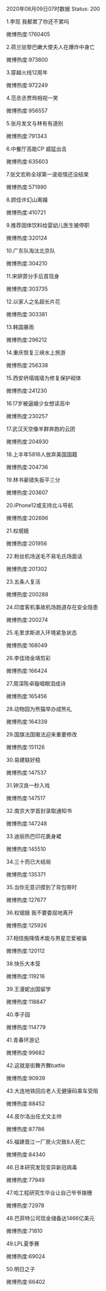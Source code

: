 2020年08月09日07时数据
Status: 200

1.李现 我都累了你还不累吗

微博热度:1760405

2.荷兰驻黎巴嫩大使夫人在爆炸中身亡

微博热度:973800

3.穿越火线12周年

微博热度:972249

4.范丞丞贾玲相视一笑

微博热度:956557

5.张月发文与林有有道别

微博热度:791343

6.中餐厅高能CP 威猛出击

微博热度:635603

7.张文宏称全球第一波疫情还没结束

微博热度:571990

8.顾佳许幻山离婚

微博热度:410721

9.推荐固体饮料给婴幼儿医生被停职

微博热度:320124

10.广东队淘汰北京队

微博热度:304210

11.宋妍霏分手后首现身

微博热度:303735

12.以家人之名超长片花

微博热度:303381

13.韩国暴雨

微博热度:296212

14.重庆恢复三峡水上旅游

微博热度:256338

15.西安坍塌城墙为修复保护砌体

微博热度:241230

16.17岁被逼婚少女想读高中

微博热度:230257

17.武汉天空像羊群奔跑的云团

微博热度:204930

18.上半年5816人放弃美国国籍

微博热度:204736

19.林书豪错失扳平三分

微博热度:203607

20.iPhone12或支持北斗导航

微博热度:202696

21.权珉娥

微博热度:201956

22.粉丝机场送毛不易毛氏场面话

微博热度:201302

23.五条人复活

微博热度:200288

24.印度客机事故机场跑道存在安全隐患

微博热度:200274

25.毛里求斯进入环境紧急状态

微博热度:168049

26.李佳琦金靖剪彩

微博热度:166424

27.周深陈卓璇唱眼泪成诗

微博热度:165456

28.动物园为熊猫举办成熊礼

微博热度:164339

29.国旗法国徽法迎来重要修改

微博热度:151126

30.易建联好稳

微博热度:147537

31.钟汉良一秒入戏

微博热度:147517

32.南京大学首封录取通知书

微博热度:147248

33.迪丽热巴印花裹身裙

微博热度:145510

34.三十而已大结局

微博热度:135371

35.当你无意识摸到了背包带时

微博热度:127677

36.权珉娥 我不要委屈地离开

微博热度:125926

37.相信施降情术能与男星恋爱被骗

微博热度:120112

38.快乐大本营

微博热度:119216

39.王漫妮出国留学

微博热度:118847

40.李子园

微博热度:114779

41.青春环游记

微博热度:99682

42.这就是街舞齐舞battle

微博热度:90939

43.大连地铁回应老人无健康码乘车受阻

微博热度:88452

44.皮尔洛出任尤文主帅

微博热度:87786

45.福建晋江一厂房火灾致8人死亡

微博热度:84340

46.日本研究发现变异新冠病毒

微博热度:77949

47.哈工程研究生毕业让自己爷爷拨穗

微博热度:72978

48.巴菲特公司现金储备达1466亿美元

微博热度:71810

49.LPL夏季赛

微博热度:69024

50.明日之子

微博热度:66402

